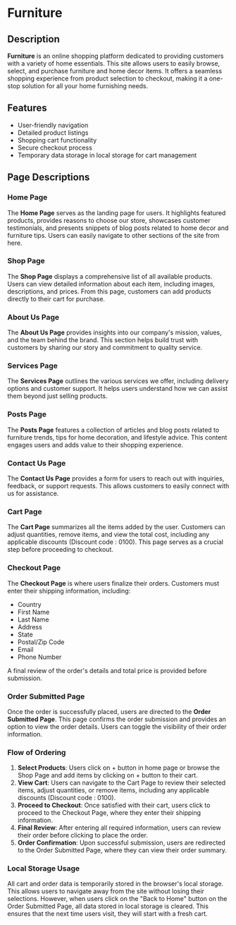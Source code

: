 # Furniture

## Description
**Furniture** is an online shopping platform dedicated to providing customers with a variety of home essentials. This site allows users to easily browse, select, and purchase furniture and home decor items. It offers a seamless shopping experience from product selection to checkout, making it a one-stop solution for all your home furnishing needs.

## Features
- User-friendly navigation
- Detailed product listings
- Shopping cart functionality
- Secure checkout process
- Temporary data storage in local storage for cart management

## Page Descriptions

### Home Page
The **Home Page** serves as the landing page for users. It highlights featured products, provides reasons to choose our store, showcases customer testimonials, and presents snippets of blog posts related to home decor and furniture tips. Users can easily navigate to other sections of the site from here.

### Shop Page
The **Shop Page** displays a comprehensive list of all available products. Users can view detailed information about each item, including images, descriptions, and prices. From this page, customers can add products directly to their cart for purchase.

### About Us Page
The **About Us Page** provides insights into our company's mission, values, and the team behind the brand. This section helps build trust with customers by sharing our story and commitment to quality service.

### Services Page
The **Services Page** outlines the various services we offer, including delivery options and customer support. It helps users understand how we can assist them beyond just selling products.

### Posts Page
The **Posts Page** features a collection of articles and blog posts related to furniture trends, tips for home decoration, and lifestyle advice. This content engages users and adds value to their shopping experience.

### Contact Us Page
The **Contact Us Page** provides a form for users to reach out with inquiries, feedback, or support requests. This allows customers to easily connect with us for assistance.

### Cart Page
The **Cart Page** summarizes all the items added by the user. Customers can adjust quantities, remove items, and view the total cost, including any applicable discounts (Discount code : 0100). This page serves as a crucial step before proceeding to checkout.

### Checkout Page
The **Checkout Page** is where users finalize their orders. Customers must enter their shipping information, including:
- Country
- First Name
- Last Name
- Address
- State
- Postal/Zip Code
- Email
- Phone Number

A final review of the order's details and total price is provided before submission.

### Order Submitted Page
Once the order is successfully placed, users are directed to the **Order Submitted Page**. This page confirms the order submission and provides an option to view the order details. Users can toggle the visibility of their order information. 

### Flow of Ordering
1. **Select Products**: Users click on + button in home page or browse the Shop Page and add items by clicking on + button to their cart.
2. **View Cart**: Users can navigate to the Cart Page to review their selected items, adjust quantities, or remove items, including any applicable discounts (Discount code : 0100).
3. **Proceed to Checkout**: Once satisfied with their cart, users click to proceed to the Checkout Page, where they enter their shipping information.
4. **Final Review**: After entering all required information, users can review their order before clicking to place the order.
5. **Order Confirmation**: Upon successful submission, users are redirected to the Order Submitted Page, where they can view their order summary.

### Local Storage Usage
All cart and order data is temporarily stored in the browser's local storage. This allows users to navigate away from the site without losing their selections. However, when users click on the "Back to Home" button on the Order Submitted Page, all data stored in local storage is cleared. This ensures that the next time users visit, they will start with a fresh cart.

